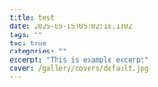 ```yaml
---
title: test
date: 2025-05-15T05:02:18.130Z
tags: ""
toc: true
categories: ""
excerpt: "This is example excerpt"
cover: /gallery/covers/default.jpg
---
```

